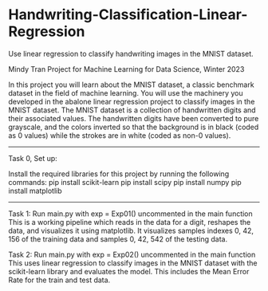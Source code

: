 # Handwriting-Classification-Linear-Regression
Use linear regression to classify handwriting images in the MNIST dataset.

Mindy Tran
Project for Machine Learning for Data Science, Winter 2023

In this project you will learn about the MNIST dataset, a classic benchmark dataset in the field of machine
learning.
You will use the machinery you developed in the abalone linear regression project to classify images
in the MNIST dataset. The MNIST dataset is a collection of handwritten digits and their associated values. The handwritten
digits have been converted to pure grayscale, and the colors inverted so that the background is in
black (coded as 0 values) while the strokes are in white (coded as non-0 values).




*********************************************************************************
Task 0, Set up:

Install the required libraries for this project by running the following commands:
pip install scikit-learn
pip install scipy
pip install numpy
pip install matplotlib


*********************************************************************************
Task 1:  Run main.py with exp = Exp01() uncommented in the main function
This is a working pipeline which reads in the data for a digit, reshapes the data, and visualizes it using matplotlib. It visualizes samples indexes 0, 42, 156 of the training data and samples 0, 42, 542 of the testing data.

Task 2:  Run main.py with exp = Exp02() uncommented in the main function
This uses linear regression to classify images in the MNIST dataset with the scikit-learn library and evaluates the model.
This includes the Mean Error Rate for the train and test data.
